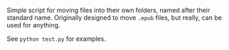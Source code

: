 Simple script for moving files into their own folders, named after their standard name. Originally designed to move `.epub` files, but really, can be used for anything.

See `python test.py` for examples.
